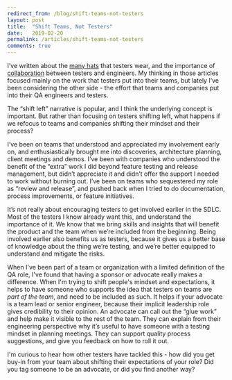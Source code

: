 ```yaml
---
redirect_from: /blog/shift-teams-not-testers
layout: post
title:  "Shift Teams, Not Testers"
date:   2019-02-20
permalink: /articles/shift-teams-not-testers
comments: true
---
```


I’ve written about the [many hats](https://techbeacon.com/app-dev-testing/3-hats-qa-engineers-how-wear-them-well) that testers wear, and the importance of [collaboration](https://www.testcraft.io/building-relationship-developers-qa) between testers and engineers. My thinking in those articles focused mainly on the work that testers put into their teams, but lately I’ve been considering the other side - the effort that teams and companies put into their QA engineers and testers.

The “shift left” narrative is popular, and I think the underlying concept is important. But rather than focusing on testers shifting left, what happens if we refocus to teams and companies shifting their mindset and their process? 

I’ve been on teams that understood and appreciated my involvement early on, and enthusiastically brought me into discoveries, architecture planning, client meetings and demos. I’ve been with companies who understood the benefit of the “extra” work I did beyond feature testing and release management, but didn’t appreciate it and didn’t offer the support I needed to work without burning out. I’ve been on teams who sequestered my role as “review and release”, and pushed back when I tried to do documentation, process improvements, or feature initiatives.

It’s not really about encouraging testers to get involved earlier in the SDLC. Most of the testers I know already want this, and understand the importance of it. We know that we bring skills and insights that will benefit the product and the team when we’re included from the beginning. Being involved earlier also benefits us as testers, because it gives us a better base of knowledge about the thing we’re testing, and we’re better equipped to understand and mitigate the risks.

When I've been part of a team or organization with a limited definition of the QA role, I've found that having a sponsor or advocate really makes a difference. When I'm trying to shift people's mindset and expectations, it helps to have someone who supports the idea that testers on teams are *part of the team*, and need to be included as such. It helps if your advocate is a team lead or senior engineer, because their implicit leadership role gives credibility to their opinion. An advocate can call out the “glue work” and help make it visible to the rest of the team. They can explain from their engineering perspective why it’s useful to have someone with a testing mindset in planning meetings. They can support quality process suggestions, and give you feedback on how to roll it out.

I'm curious to hear how other testers have tackled this - how did you get buy-in from your team about shifting their expectations of your role? Did you tag someone to be an advocate, or did you find another way?
